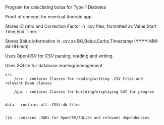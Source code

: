 Program for caluclating bolus for Type 1 Diabetes

Proof of concept for eventual Android app

Stores IC ratio and Correction Factor in .csv files, formatted as Value,Start Time,End Time.

Stores Bolus information in .csv as BG,Bolus,Carbs,Timestamp (YYYY-MM-dd HH:mm)

Uses OpenCSV for CSV parsing, reading and writing.

Uses SQLite for database reading/management.

	src
		/csv - contains Classes for reading/writing .CSV files and relevant Bean classes
		
		/gui - contains Classes for building/displaying GUI for program
		
	
	data - contains all .CSV/.db files
	
	
	lib - contains .JARs for OpenCSV/SQLite and relevant dependencies
